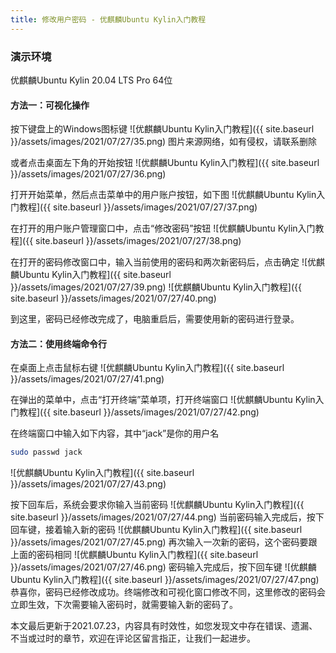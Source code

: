 ```yaml
---
title: 修改用户密码 - 优麒麟Ubuntu Kylin入门教程
---
```


### 演示环境

优麒麟Ubuntu Kylin 20.04 LTS Pro 64位

#### 方法一：可视化操作

按下键盘上的Windows图标键
![优麒麟Ubuntu Kylin入门教程]({{ site.baseurl }}/assets/images/2021/07/27/35.png)
图片来源网络，如有侵权，请联系删除

或者点击桌面左下角的开始按钮
![优麒麟Ubuntu Kylin入门教程]({{ site.baseurl }}/assets/images/2021/07/27/36.png)

打开开始菜单，然后点击菜单中的用户账户按钮，如下图
![优麒麟Ubuntu Kylin入门教程]({{ site.baseurl }}/assets/images/2021/07/27/37.png)

在打开的用户账户管理窗口中，点击“修改密码”按钮
![优麒麟Ubuntu Kylin入门教程]({{ site.baseurl }}/assets/images/2021/07/27/38.png)

在打开的密码修改窗口中，输入当前使用的密码和两次新密码后，点击确定
![优麒麟Ubuntu Kylin入门教程]({{ site.baseurl }}/assets/images/2021/07/27/39.png)
![优麒麟Ubuntu Kylin入门教程]({{ site.baseurl }}/assets/images/2021/07/27/40.png)

到这里，密码已经修改完成了，电脑重启后，需要使用新的密码进行登录。

#### 方法二：使用终端命令行

在桌面上点击鼠标右键
![优麒麟Ubuntu Kylin入门教程]({{ site.baseurl }}/assets/images/2021/07/27/41.png)

在弹出的菜单中，点击“打开终端”菜单项，打开终端窗口
![优麒麟Ubuntu Kylin入门教程]({{ site.baseurl }}/assets/images/2021/07/27/42.png)

在终端窗口中输入如下内容，其中“jack”是你的用户名
```bash
sudo passwd jack
```
![优麒麟Ubuntu Kylin入门教程]({{ site.baseurl }}/assets/images/2021/07/27/43.png)

按下回车后，系统会要求你输入当前密码
![优麒麟Ubuntu Kylin入门教程]({{ site.baseurl }}/assets/images/2021/07/27/44.png)
当前密码输入完成后，按下回车键，接着输入新的密码
![优麒麟Ubuntu Kylin入门教程]({{ site.baseurl }}/assets/images/2021/07/27/45.png)
再次输入一次新的密码，这个密码要跟上面的密码相同
![优麒麟Ubuntu Kylin入门教程]({{ site.baseurl }}/assets/images/2021/07/27/46.png)
密码输入完成后，按下回车键
![优麒麟Ubuntu Kylin入门教程]({{ site.baseurl }}/assets/images/2021/07/27/47.png)
恭喜你，密码已经修改成功。终端修改和可视化窗口修改不同，这里修改的密码会立即生效，下次需要输入密码时，就需要输入新的密码了。


本文最后更新于2021.07.23，内容具有时效性，如您发现文中存在错误、遗漏、不当或过时的章节，欢迎在评论区留言指正，让我们一起进步。